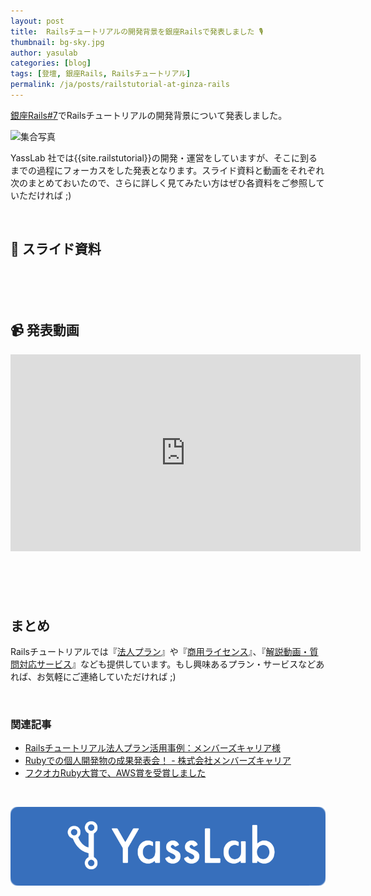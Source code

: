 ```yaml
---
layout: post
title:  Railsチュートリアルの開発背景を銀座Railsで発表しました 🎙
thumbnail: bg-sky.jpg
author: yasulab
categories: [blog]
tags: [登壇, 銀座Rails, Railsチュートリアル]
permalink: /ja/posts/railstutorial-at-ginza-rails
---
```


[銀座Rails#7](https://ginza-rails.connpass.com/event/120573/)でRailsチュートリアルの開発背景について発表しました。

![集合写真](https://i.gyazo.com/fb92ec1fca7ece64964284ae32c1177f.jpg)

YassLab 社では{{site.railstutorial}}の開発・運営をしていますが、そこに到るまでの過程にフォーカスをした発表となります。スライド資料と動画をそれぞれ次のまとめておいたので、さらに詳しく見てみたい方はぜひ各資料をご参照していただければ ;)

<br>


## 📜 スライド資料

<div style="margin-bottom: 100px;">
  <script async class="speakerdeck-embed" data-id="ee19ff2514724ee2b345068cfd37581c" data-ratio="1.33333333333333" src="//speakerdeck.com/assets/embed.js"></script>
</div>


## 📹 発表動画

<div class="video" style="margin-bottom: 100px;">
  <iframe width="560" height="315" src="https://www.youtube.com/embed/FU79IO-qRVY?rel=0&autoplay=0&showinfo=0&controls=1&fs=1&modestbranding=0" frameborder="0" allow="accelerometer; autoplay; encrypted-media; gyroscope; picture-in-picture" allowfullscreen></iframe>
</div>

## まとめ

Railsチュートリアルでは『[法人プラン](https://railstutorial.jp/business)』や『[商用ライセンス](https://railstutorial.jp/#license)』、『[解説動画・質問対応サービス](https://railstutorial.jp/#service)』なども提供しています。もし興味あるプラン・サービスなどあれば、お気軽にご連絡していただければ ;)

<br>

### 関連記事

- [Railsチュートリアル法人プラン活用事例：メンバーズキャリア様](https://yasslab.jp/ja/posts/railstutorial-at-members-career)
- [Rubyでの個人開発物の成果発表会！ - 株式会社メンバーズキャリア ](https://www.wantedly.com/companies/memberscareer/post_articles/162098Ruby%E3%81%A7%E3%81%AE%E5%80%8B%E4%BA%BA%E9%96%8B%E7%99%BA%E7%89%A9%E3%81%AE%E6%88%90%E6%9E%9C%E7%99%BA%E8%A1%A8%E4%BC%9A%E3%81%AB%E3%80%81%E6%8A%80%E8%A1%93%E9%A1%A7%E5%95%8F%E3%81%AE%E5%AE%89%E5%B7%9D)
- [フクオカRuby大賞で、AWS賞を受賞しました](https://yasslab.jp/ja/posts/aws-award-at-fukuoka-ruby-2019)

<br>

[![YassLab Inc.](/img/logos/800x200.png)](/)



